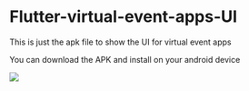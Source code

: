 # Flutter-virtual-event-apps-UI

This is just the apk file to show the UI for virtual event apps

You can download the APK and install on your android device


![](https://github.com/DzulfikriPysal/Flutter-virtual-event-apps-UI/blob/main/Vapps.gif?raw=true)
